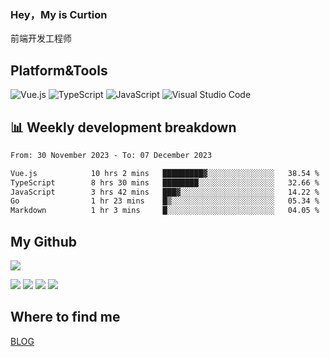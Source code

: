 ### Hey，My is Curtion
前端开发工程师
## Platform&Tools

![Vue.js](https://img.shields.io/badge/-Vue.js-4FC08D?style=flat-square&logo=Vue.js&logoColor=white)
![TypeScript](https://img.shields.io/badge/-TypeScript-007ACC?style=flat-square&logo=typescript&logoColor=white)
![JavaScript](https://img.shields.io/badge/-JavaScript-F7DF1E?style=flat-square&logo=javascript&logoColor=black)
![Visual Studio Code](https://img.shields.io/badge/-VSCode-007ACC?style=flat-square&logo=Visual-Studio-Code&logoColor=white)

## 📊 Weekly development breakdown

<!--START_SECTION:waka-->

```txt
From: 30 November 2023 - To: 07 December 2023

Vue.js            10 hrs 2 mins   █████████▓░░░░░░░░░░░░░░░   38.54 %
TypeScript        8 hrs 30 mins   ████████░░░░░░░░░░░░░░░░░   32.66 %
JavaScript        3 hrs 42 mins   ███▓░░░░░░░░░░░░░░░░░░░░░   14.22 %
Go                1 hr 23 mins    █▒░░░░░░░░░░░░░░░░░░░░░░░   05.34 %
Markdown          1 hr 3 mins     █░░░░░░░░░░░░░░░░░░░░░░░░   04.05 %
```

<!--END_SECTION:waka-->

## My Github

![](http://github-profile-summary-cards.vercel.app/api/cards/profile-details?username=curtion&theme=nord_bright)

![](http://github-profile-summary-cards.vercel.app/api/cards/stats?username=curtion&theme=nord_bright)
![](http://github-profile-summary-cards.vercel.app/api/cards/productive-time?username=curtion&theme=nord_bright&utcOffset=8)
![](http://github-profile-summary-cards.vercel.app/api/cards/repos-per-language?username=curtion&theme=nord_bright)
![](http://github-profile-summary-cards.vercel.app/api/cards/most-commit-language?username=curtion&theme=nord_bright)

## Where to find me

[BLOG](https://blog.3gxk.net)
